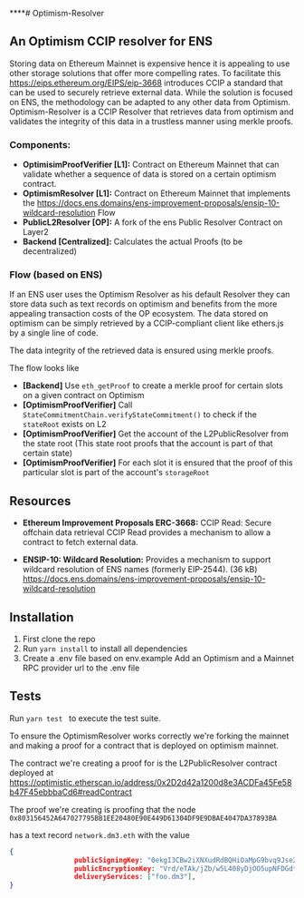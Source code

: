 ****# Optimism-Resolver

## An Optimism CCIP resolver for ENS

Storing data on Ethereum Mainnet is expensive hence it is appealing to use other storage solutions that offer more compelling rates. To facilitate this https://eips.ethereum.org/EIPS/eip-3668 introduces CCIP a standard that can be used to securely retrieve external data. While the solution is focused on ENS, the methodology can be adapted to any other data from Optimism.
Optimism-Resolver is a CCIP Resolver that retrieves data from optimism and validates the integrity of this data in a trustless manner using merkle proofs.

### Components:
* **OptimisimProofVerifier [L1]:** 
Contract on Ethereum Mainnet that can validate whether a sequence of data is stored on a certain optimism contract.
* **OptimismResolver [L1]:** 
Contract on Ethereum Mainnet that implements the https://docs.ens.domains/ens-improvement-proposals/ensip-10-wildcard-resolution Flow
* **PublicL2Resolver [OP]:**
A fork of the ens Public Resolver Contract on Layer2
* **Backend [Centralized]:**
Calculates the actual Proofs (to be decentralized)

### Flow (based on ENS)
If an ENS user uses the Optimism Resolver as his default Resolver they can store data such as text records on optimism and benefits from the more appealing transaction costs of the OP ecosystem. The data stored on optimism can be simply retrieved by a CCIP-compliant client like ethers.js by a single line of code.

The data integrity of the retrieved data is ensured using merkle proofs.

The flow looks like
* **[Backend]** Use `eth_getProof` to create a merkle proof for certain slots on a given contract on Optimism
* **[OptimismProofVerifier]** Call `StateCommitmentChain.verifyStateCommitment()` to check if the `stateRoot` exists on L2
* **[OptimismProofVerifier]** Get the account of the L2PublicResolver from the state root (This state root proofs that the account is part of that certain state)
* **[OptimismProofVerifier]** For each slot it is ensured that the proof of this particular slot is part of the account's `storageRoot`

## Resources

* **Ethereum Improvement Proposals ERC-3668:** CCIP Read: Secure offchain data retrieval CCIP Read provides a mechanism to allow a contract to fetch external data.

* **ENSIP-10: Wildcard Resolution:** 
Provides a mechanism to support wildcard resolution of ENS names (formerly EIP-2544). (36 kB)
https://docs.ens.domains/ens-improvement-proposals/ensip-10-wildcard-resolution

## Installation 
1. First clone the repo
2. Run ```yarn install``` to install all dependencies
3. Create a .env file based on env.example
Add an Optimism and a Mainnet RPC provider url to the .env file

## Tests 
Run ```yarn test ``` to execute the test suite.

To ensure the OptimismResolver works correctly we're forking the mainnet and making a proof for a contract that is deployed on optimism mainnet. 

The contract we're creating a proof for is the L2PublicResolver contract deployed at https://optimistic.etherscan.io/address/0x2D2d42a1200d8e3ACDFa45Fe58b47F45ebbbaCd6#readContract

The proof we're creating is proofing that the node 
``` 0x803156452A647027795BB1EE20480E90E449D61304DF9E9DBAE4047DA37893BA```

has a text record ```network.dm3.eth``` with the value
```json 
{
                publicSigningKey: "0ekgI3CBw2iXNXudRdBQHiOaMpG9bvq9Jse26dButug=",
                publicEncryptionKey: "Vrd/eTAk/jZb/w5L408yDjOO5upNFDGdt0lyWRjfBEk=",
                deliveryServices: ["foo.dm3"],
}
``` 

